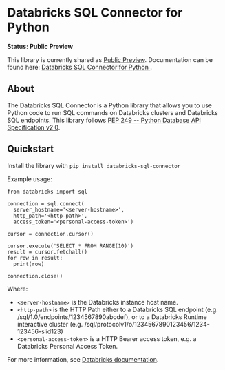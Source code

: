 # Databricks SQL Connector for Python

**Status: Public Preview**

This library is currently shared as [Public Preview](https://docs.databricks.com/release-notes/release-types.html). Documentation can be found here: [Databricks SQL Connector for Python
](https://docs.databricks.com/dev-tools/python-sql-connector.html).

## About

The Databricks SQL Connector is a Python library that allows you to use Python code to run
SQL commands on Databricks clusters and Databricks SQL endpoints.
This library follows [PEP 249 -- Python Database API Specification v2.0](https://www.python.org/dev/peps/pep-0249/).

## Quickstart

Install the library with `pip install databricks-sql-connector`

Example usage:

```
from databricks import sql

connection = sql.connect(
  server_hostname='<server-hostname>',
  http_path='<http-path>',
  access_token='<personal-access-token>')

cursor = connection.cursor()

cursor.execute('SELECT * FROM RANGE(10)')
result = cursor.fetchall()
for row in result:
  print(row)

connection.close()
```

Where:
- `<server-hostname>` is the Databricks instance host name.
- `<http-path>` is the HTTP Path either to a Databricks SQL endpoint (e.g. /sql/1.0/endpoints/1234567890abcdef),
   or to a Databricks Runtime interactive cluster (e.g. /sql/protocolv1/o/1234567890123456/1234-123456-slid123)
- `<personal-access-token>` is a HTTP Bearer access token, e.g. a Databricks Personal Access Token.

For more information, see [Databricks documentation](https://docs.databricks.com/dev-tools/python-sql-connector.html).
